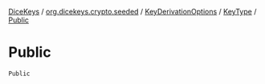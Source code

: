 [DiceKeys](../../../index.md) / [org.dicekeys.crypto.seeded](../../index.md) / [KeyDerivationOptions](../index.md) / [KeyType](index.md) / [Public](./-public.md)

# Public

`Public`